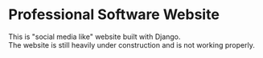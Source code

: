 # Professional Software Website

This is "social media like" website built with Django.  
The website is still heavily under construction and is not working properly.



